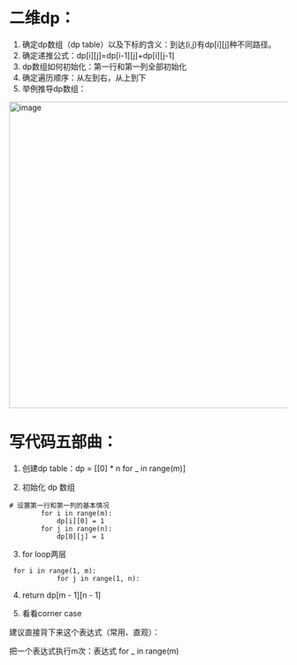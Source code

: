# 二维dp：

1. 确定dp数组（dp table）以及下标的含义：到达(i,j)有dp[i][j]种不同路径。
2. 确定递推公式：dp[i][j]=dp[i-1][j]+dp[i][j-1]
3. dp数组如何初始化：第一行和第一列全部初始化
4. 确定遍历顺序：从左到右，从上到下
5. 举例推导dp数组：

<img width="554" alt="image" src="https://github.com/fifi1120/fifi1120.github.io/assets/98888516/51717b7f-1e08-4bac-a2f1-dd0c9e1f60de">


# 写代码五部曲：

1. 创建dp table：dp = [[0] * n for _ in range(m)]

2. 初始化 dp 数组
```
# 设置第一行和第一列的基本情况
        for i in range(m):
            dp[i][0] = 1
        for j in range(n):
            dp[0][j] = 1
```

3. for loop两层
```
 for i in range(1, m):
            for j in range(1, n):
```

4. return dp[m - 1][n - 1]

5. 看看corner case




建议直接背下来这个表达式（常用、直观）：

把一个表达式执行m次：表达式 for _ in range(m)
